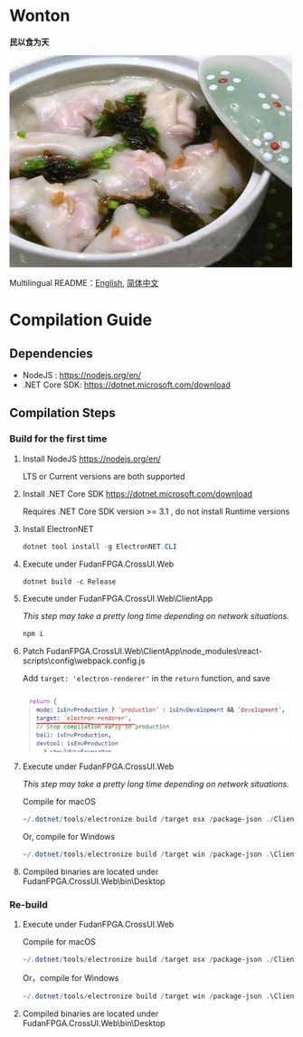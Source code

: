 # Wonton

**民以食为天**

![wonton](./imgs/wonton.jpg)

Multilingual README：[English](./README.en-US.md), [简体中文](./README.md)


# Compilation Guide

## Dependencies

- NodeJS : https://nodejs.org/en/
- .NET Core SDK: https://dotnet.microsoft.com/download

## Compilation Steps

### Build for the first time

1. Install NodeJS https://nodejs.org/en/
    
    LTS or Current versions are both supported

2. Install .NET Core SDK https://dotnet.microsoft.com/download

    Requires .NET Core SDK version >= 3.1 , do not install Runtime versions

3. Install ElectronNET 

    ```powershell
    dotnet tool install -g ElectronNET.CLI
    ```

4. Execute under FudanFPGA.CrossUI.Web

    ```powershell
    dotnet build -c Release
    ```

5. Execute under FudanFPGA.CrossUI.Web\ClientApp 
   
   *This step may take a pretty long time depending on network situations.*

    ```powershell
    npm i
    ```

6. Patch FudanFPGA.CrossUI.Web\ClientApp\node_modules\react-scripts\config\webpack.config.js

    Add ```target: 'electron-renderer'``` in the ```return``` function, and save

    ![webpack](./imgs/target.png)

7. Execute under FudanFPGA.CrossUI.Web

    *This step may take a pretty long time depending on network situations.*

    Compile for macOS
    ```powershell
    ~/.dotnet/tools/electronize build /target osx /package-json ./ClientApp/electron.package.json
    ```

    Or, compile for Windows
    ```powershell
    ~/.dotnet/tools/electronize build /target win /package-json .\ClientApp\electron.package.json
    ```
8. Compiled binaries are located under FudanFPGA.CrossUI.Web\bin\Desktop

### Re-build

1. Execute under FudanFPGA.CrossUI.Web

    Compile for macOS
    ```powershell
    ~/.dotnet/tools/electronize build /target osx /package-json ./ClientApp/electron.package.json
    ```

    Or，compile for Windows
    ```powershell
    ~/.dotnet/tools/electronize build /target win /package-json .\ClientApp\electron.package.json
    ```
2. Compiled binaries are located under FudanFPGA.CrossUI.Web\bin\Desktop